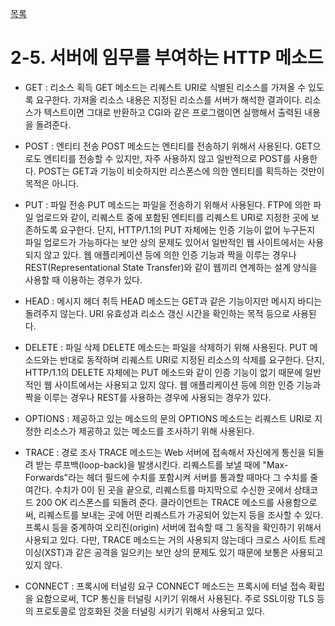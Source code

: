 [목록](https://github.com/JungInBaek/TIL/blob/main/README.md)

# 2-5. 서버에 임무를 부여하는 HTTP 메소드
- GET : 리소스 획득
GET 메소드는 리퀘스트 URI로 식별된 리소스를 가져올 수 있도록 요구한다. 가져올 리소스 내용은 지정된 리소스를 서버가 해석한 결과이다. 리소스가 텍스트이면 그대로 반환하고 CGI와 같은 프로그램이면 실행해서 출력된 내용을 돌려준다.

- POST : 엔티티 전송
POST 메소드는 엔티티를 전송하기 위해서 사용된다. GET으로도 엔티티를 전송할 수 있지만, 자주 사용하지 않고 일반적으로 POST를 사용한다. POST는 GET과 기능이 비슷하지만 리스폰스에 의한 엔티티를 획득하는 것만이 목적은 아니다.

- PUT : 파일 전송
PUT 메소드는 파일을 전송하기 위해서 사용된다. FTP에 의한 파일 업로드와 같이, 리퀘스트 중에 포함된 엔티티를 리퀘스트 URI로 지정한 곳에 보존하도록 요구한다. 단지, HTTP/1.1의 PUT 자체에는 인증 기능이 없어 누구든지 파일 업로드가 가능하다는 보안 상의 문제도 있어서 일반적인 웹 사이트에서는 사용되지 않고 있다. 웹 애플리케이션 등에 의한 인증 기능과 짝을 이루는 경우나 REST(Representational State Transfer)와 같이 웹끼리 연계하는 설계 양식을 사용할 때 이용하는 경우가 있다.

- HEAD : 메시지 헤더 취득
HEAD 메소드는 GET과 같은 기능이지만 메시지 바디는 돌려주지 않는다. URI 유효성과 리소스 갱신 시간을 확인하는 목적 등으로 사용된다.

- DELETE : 파일 삭제
DELETE 메소드는 파일을 삭제하기 위해 사용된다. PUT 메소드와는 반대로 동작하며 리퀘스트 URI로 지정된 리소스의 삭제를 요구한다. 단지, HTTP/1.1의 DELETE 자체에는 PUT 메소드와 같이 인증 기능이 없기 때문에 일반적인 웹 사이트에서는 사용되고 있지 않다. 웹 애플리케이션 등에 의한 인증 기능과 짝을 이루는 경우나 REST를 사용하는 경우에 사용되는 경우가 있다.

- OPTIONS : 제공하고 있는 메소드의 문의
OPTIONS 메소드는 리퀘스트 URI로 지정한 리소스가 제공하고 있는 메소드를 조사하기 위해 사용된다.

- TRACE : 경로 조사
TRACE 메소드는 Web 서버에 접속해서 자신에게 통신을 되돌려 받는 루프백(loop-back)을 발생시킨다.
리퀘스트를 보낼 때에 "Max-Forwards"라는 헤더 필드에 수치를 포함시켜 서버를 통과할 때마다 그 수치를 줄여간다. 수치가 0이 된 곳을 끝으로, 리퀘스트를 마지막으로 수신한 곳에서 상태코드 200 OK 리스폰스를 되돌려 준다. 클라이언트는 TRACE 메소드를 사용함으로써, 리퀘스트를 보내는 곳에 어떤 리퀘스트가 가공되어 있는지 등을 조사할 수 있다. 프록시 등을 중계하여 오리진(origin) 서버에 접속할 때 그 동작을 확인하기 위해서 사용되고 있다.
다만, TRACE 메소드는 거의 사용되지 않는데다 크로스 사이트 트레이싱(XST)과 같은 공격을 일으키는 보안 상의 문제도 있기 때문에 보통은 사용되고 있지 않다.

- CONNECT : 프록시에 터널링 요구
CONNECT 메소드는 프록시에 터널 접속 확립을 요함으로써, TCP 통신을 터널링 시키기 위해서 사용된다. 주로 SSL이랑 TLS 등의 프로토콜로 암호화된 것을 터널링 시키기 위해서 사용되고 있다. 